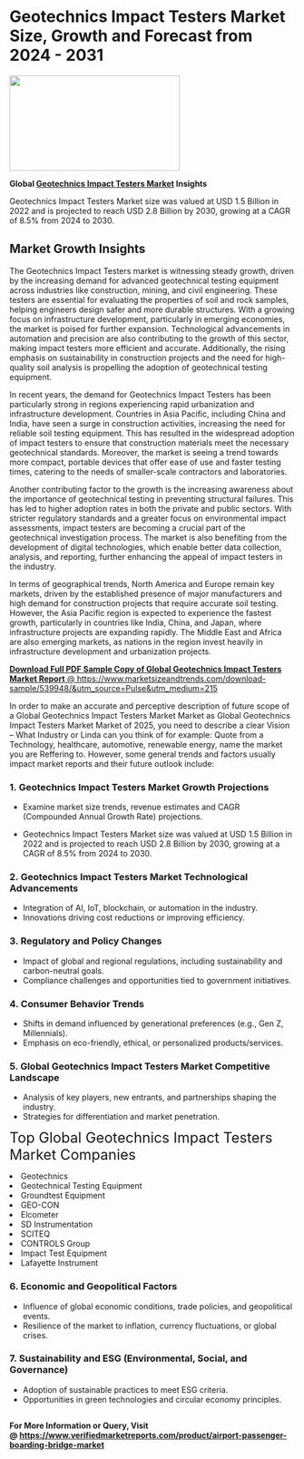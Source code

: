<H1>Geotechnics Impact Testers Market Size, Growth and Forecast from 2024 - 2031</H1><img class="aligncenter size-medium wp-image-584254" src="https://thirdeyenews.in/wp-content/uploads/2024/09/Global-Market-Research-300x168.jpeg" alt="" width="300" height="168" /><p><strong>Global&nbsp;<a href="https://www.marketsizeandtrends.com/download-sample/539948/&amp;utm_source=Pulse&amp;utm_medium=215">Geotechnics Impact Testers Market</a> Insights</strong></p><p>Geotechnics Impact Testers Market size was valued at USD 1.5 Billion in 2022 and is projected to reach USD 2.8 Billion by 2030, growing at a CAGR of 8.5% from 2024 to 2030.</p><p><h2>Market Growth Insights</h2> <p>The Geotechnics Impact Testers market is witnessing steady growth, driven by the increasing demand for advanced geotechnical testing equipment across industries like construction, mining, and civil engineering. These testers are essential for evaluating the properties of soil and rock samples, helping engineers design safer and more durable structures. With a growing focus on infrastructure development, particularly in emerging economies, the market is poised for further expansion. Technological advancements in automation and precision are also contributing to the growth of this sector, making impact testers more efficient and accurate. Additionally, the rising emphasis on sustainability in construction projects and the need for high-quality soil analysis is propelling the adoption of geotechnical testing equipment.</p> <p><a href="#"></a></p> <p>In recent years, the demand for Geotechnics Impact Testers has been particularly strong in regions experiencing rapid urbanization and infrastructure development. Countries in Asia Pacific, including China and India, have seen a surge in construction activities, increasing the need for reliable soil testing equipment. This has resulted in the widespread adoption of impact testers to ensure that construction materials meet the necessary geotechnical standards. Moreover, the market is seeing a trend towards more compact, portable devices that offer ease of use and faster testing times, catering to the needs of smaller-scale contractors and laboratories.</p> <p>Another contributing factor to the growth is the increasing awareness about the importance of geotechnical testing in preventing structural failures. This has led to higher adoption rates in both the private and public sectors. With stricter regulatory standards and a greater focus on environmental impact assessments, impact testers are becoming a crucial part of the geotechnical investigation process. The market is also benefiting from the development of digital technologies, which enable better data collection, analysis, and reporting, further enhancing the appeal of impact testers in the industry.</p> <p>In terms of geographical trends, North America and Europe remain key markets, driven by the established presence of major manufacturers and high demand for construction projects that require accurate soil testing. However, the Asia Pacific region is expected to experience the fastest growth, particularly in countries like India, China, and Japan, where infrastructure projects are expanding rapidly. The Middle East and Africa are also emerging markets, as nations in the region invest heavily in infrastructure development and urbanization projects.</p> <p><a href="#"></p><p><span class=""><strong>Download Full PDF Sample Copy of Global Geotechnics Impact Testers Market Report</strong> @ <a href="https://www.marketsizeandtrends.com/download-sample/539948/&amp;utm_source=Pulse&amp;utm_medium=215" target="_blank">https://www.marketsizeandtrends.com/download-sample/539948/&amp;utm_source=Pulse&amp;utm_medium=215</a></span></p><p>In order to make an accurate and perceptive description of future scope of a Global&nbsp;Geotechnics Impact Testers Market Market as Global&nbsp;Geotechnics Impact Testers Market Market of 2025, you need to describe a clear Vision &ndash; What Industry or Linda can you think of for example: Quote from a Technology, healthcare, automotive, renewable energy, name the market you are Reffering to. However, some general trends and factors usually impact market reports and their future outlook include:</p><h3>1.&nbsp;<strong>Geotechnics Impact Testers Market Growth Projections</strong></h3><ul><li>Examine market size trends, revenue estimates and CAGR (Compounded Annual Growth Rate) projections.</li><li><p>Geotechnics Impact Testers Market size was valued at USD 1.5 Billion in 2022 and is projected to reach USD 2.8 Billion by 2030, growing at a CAGR of 8.5% from 2024 to 2030.</p></li></ul><h3>2.&nbsp;<strong>Geotechnics Impact Testers Market Technological Advancements</strong></h3><ul><li>Integration of AI, IoT, blockchain, or automation in the industry.</li><li>Innovations driving cost reductions or improving efficiency.</li></ul><h3>3.&nbsp;<strong>Regulatory and Policy Changes</strong></h3><ul><li>Impact of global and regional regulations, including sustainability and carbon-neutral goals.</li><li>Compliance challenges and opportunities tied to government initiatives.</li></ul><h3>4.&nbsp;<strong>Consumer Behavior Trends</strong></h3><ul><li>Shifts in demand influenced by generational preferences (e.g., Gen Z, Millennials).</li><li>Emphasis on eco-friendly, ethical, or personalized products/services.</li></ul><h3>5.&nbsp;<strong>Global Geotechnics Impact Testers Market Competitive Landscape</strong></h3><ul><li>Analysis of key players, new entrants, and partnerships shaping the industry.</li><li>Strategies for differentiation and market penetration.</li></ul><p data-pm-slice="1 1 []"><span style="color: inherit; font-family: inherit; font-size: 25px;">Top Global Geotechnics Impact Testers Market Companies</span></p><div class="" data-test-id=""><p><li>Geotechnics</li><li> Geotechnical Testing Equipment</li><li> Groundtest Equipment</li><li> GEO-CON</li><li> Elcometer</li><li> SD Instrumentation</li><li> SCITEQ</li><li> CONTROLS Group</li><li> Impact Test Equipment</li><li> Lafayette Instrument</li></p></div><h3>6.&nbsp;<strong>Economic and Geopolitical Factors</strong></h3><ul><li>Influence of global economic conditions, trade policies, and geopolitical events.</li><li>Resilience of the market to inflation, currency fluctuations, or global crises.</li></ul><h3>7.&nbsp;<strong>Sustainability and ESG (Environmental, Social, and Governance)</strong></h3><ul><li>Adoption of sustainable practices to meet ESG criteria.</li><li>Opportunities in green technologies and circular economy principles.</li></ul><h2><strong style="font-size: 14px;">For More Information or Query, Visit @&nbsp;</strong><a style="background-color: #ffffff; font-size: 14px;" href="https://www.marketsizeandtrends.com/report/geotechnics-impact-testers-market/" target="_blank">https://www.verifiedmarketreports.com/product/airport-passenger-boarding-bridge-market</a></h2>
